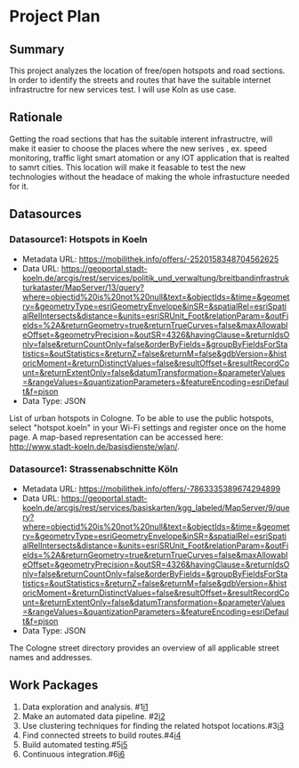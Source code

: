 # Project Plan

## Summary

<!-- Describe your data science project in max. 5 sentences. -->
This project analyzes the location of free/open hotspots and road sections. In order to identify the streets and routes that have the suitable internet infrastructre for new services test. I will use Koln as use case. 

## Rationale

<!-- Outline the impact of the analysis, e.g. which pains it solves. -->
Getting the road sections that has the suitable interent infrastructre, will make it easier to choose the places where the new serives , ex. speed monitoring, traffic light smart atomation or any IOT application that is realted to samrt cities. This location will make it feasable to test the new technologies without the headace of making the whole infrastucture needed for it. 

## Datasources

<!-- Describe each datasources you plan to use in a section. Use the prefic "DatasourceX" where X is the id of the datasource. -->

### Datasource1: Hotspots in Koeln
* Metadata URL: https://mobilithek.info/offers/-2520158348704562625
* Data URL: https://geoportal.stadt-koeln.de/arcgis/rest/services/politik_und_verwaltung/breitbandinfrastrukturkataster/MapServer/13/query?where=objectid%20is%20not%20null&text=&objectIds=&time=&geometry=&geometryType=esriGeometryEnvelope&inSR=&spatialRel=esriSpatialRelIntersects&distance=&units=esriSRUnit_Foot&relationParam=&outFields=%2A&returnGeometry=true&returnTrueCurves=false&maxAllowableOffset=&geometryPrecision=&outSR=4326&havingClause=&returnIdsOnly=false&returnCountOnly=false&orderByFields=&groupByFieldsForStatistics=&outStatistics=&returnZ=false&returnM=false&gdbVersion=&historicMoment=&returnDistinctValues=false&resultOffset=&resultRecordCount=&returnExtentOnly=false&datumTransformation=&parameterValues=&rangeValues=&quantizationParameters=&featureEncoding=esriDefault&f=pjson
* Data Type: JSON

List of urban hotspots in Cologne. To be able to use the public hotspots, select "hotspot.koeln" in your Wi-Fi settings and register once on the home page. A map-based representation can be accessed here: http://www.stadt-koeln.de/basisdienste/wlan/.

### Datasource1: Strassenabschnitte Köln
* Metadata URL: https://mobilithek.info/offers/-7863335389674294899
* Data URL: https://geoportal.stadt-koeln.de/arcgis/rest/services/basiskarten/kgg_labeled/MapServer/9/query?where=objectid%20is%20not%20null&text=&objectIds=&time=&geometry=&geometryType=esriGeometryEnvelope&inSR=&spatialRel=esriSpatialRelIntersects&distance=&units=esriSRUnit_Foot&relationParam=&outFields=%2A&returnGeometry=true&returnTrueCurves=false&maxAllowableOffset=&geometryPrecision=&outSR=4326&havingClause=&returnIdsOnly=false&returnCountOnly=false&orderByFields=&groupByFieldsForStatistics=&outStatistics=&returnZ=false&returnM=false&gdbVersion=&historicMoment=&returnDistinctValues=false&resultOffset=&resultRecordCount=&returnExtentOnly=false&datumTransformation=&parameterValues=&rangeValues=&quantizationParameters=&featureEncoding=esriDefault&f=pjson
* Data Type: JSON

The Cologne street directory provides an overview of all applicable street names and addresses.


## Work Packages

<!-- List of work packages ordered sequentially, each pointing to an issue with more details. -->


1. Data exploration and analysis. #1[i1]
2. Make an automated data pipeline. #2[i2]
3. Use clustering techniques for finding the related hotspot locations.#3[i3]
4. Find connected streets to build routes.#4[i4]
5. Build automated testing.#5[i5]
6. Continuous integration.#6[i6]




[i1]: https://github.com/MG-98/DS-project-SAKI/issues/1
[i2]: https://github.com/MG-98/DS-project-SAKI/issues/2
[i3]: https://github.com/MG-98/DS-project-SAKI/issues/3
[i4]: https://github.com/MG-98/DS-project-SAKI/issues/4
[i5]: https://github.com/MG-98/DS-project-SAKI/issues/5
[i6]: https://github.com/MG-98/DS-project-SAKI/issues/6
